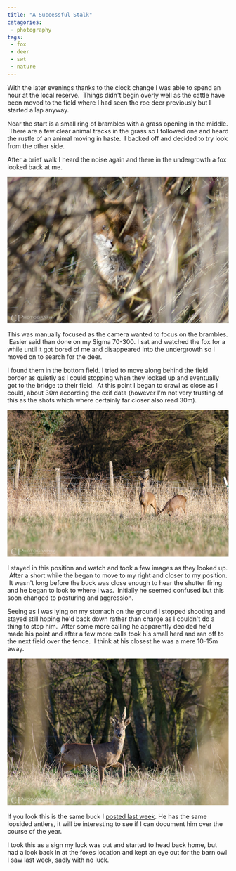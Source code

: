 ```yaml
---
title: "A Successful Stalk"
catagories:
 - photography
tags:
 - fox
 - deer
 - swt
 - nature
---
```

With the later evenings thanks to the clock change I was able to spend an hour at the local reserve.  Things didn't begin overly well as the cattle have been moved to the field where I had seen the roe deer previously but I started a lap anyway.

Near the start is a small ring of brambles with a grass opening in the middle.  There are a few clear animal tracks in the grass so I followed one and heard the rustle of an animal moving in haste.  I backed off and decided to try look from the other side.

After a brief walk I heard the noise again and there in the undergrowth a fox looked back at me.

<img class="padded center"
		alt="A fox stares from the undergrowth"
		src="/images/2013-04-01-a-successful-stalk/CJP20130401-2712.jpg" />

<!-- more -->

This was manually focused as the camera wanted to focus on the brambles.  Easier said than done on my Sigma 70-300.  I sat and watched the fox for a while until it got bored of me and disappeared into the undergrowth so I moved on to search for the deer.

I found them in the bottom field. I tried to move along behind the field border as quietly as I could stopping when they looked up and eventually got to the bridge to their field.  At this point I began to crawl as close as I could, about 30m according the exif data (however I'm not very trusting of this as the shots which where certainly far closer also read 30m).

<img class="padded center"
		alt="Roe deer across the field"
		src="/images/2013-04-01-a-successful-stalk/CJP20130401-2748.jpg" />

I stayed in this position and watch and took a few images as they looked up.  After a short while the began to move to my right and closer to my position.  It wasn't long before the buck was close enough to hear the shutter firing and he began to look to where I was.  Initially he seemed confused but this soon changed to posturing and aggression.

Seeing as I was lying on my stomach on the ground I stopped shooting and stayed still hoping he'd back down rather than charge as I couldn't do a thing to stop him.  After some more calling he apparently decided he'd made his point and after a few more calls took his small herd and ran off to the next field over the fence.  I think at his closest he was a mere 10-15m away.

<img class="padded center"
		alt="Roe Deer buck"
		src="/images/2013-04-01-a-successful-stalk/CJP20130401-2792.jpg" />


If you look this is the same buck I [posted last week][backinfield]. He has the same lopsided antlers, it will be interesting to see if I can document him over the course of the year.

I took this as a sign my luck was out and started to head back home, but had a look back in at the foxes location and kept an eye out for the barn owl I saw last week, sadly with no luck.

[backinfield]: /2013/03/getting-back-out-in-the-field/
